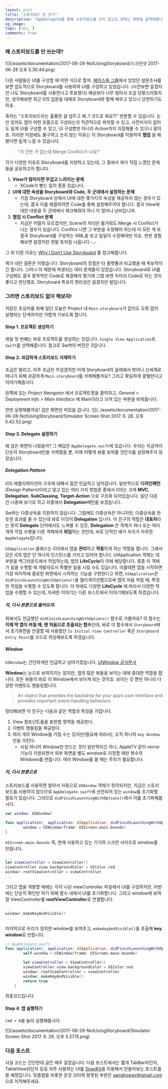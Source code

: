 ```yaml
---
layout: post
title: "스토리보드 안 쓰기"
description: "AppDelegate를 통해 스토리보드를 쓰지 않고도 원하는 화면을 출력해봅니다"
og_image:
tags: [ios, ]
comments: true
---
```

### 왜 스토리보드를 안 쓰는데?
![](/assets/documentation/2017-06-28-NotUsingStoryboard/스크린샷 2017-06-28 오후 5.30.44.png)

다른 사람들은 UI를 구성할 때 어떤 식으로 할까. [페이스북 그룹](https://www.facebook.com/groups/swiftkor/)에서 있었던 설문조사를 보면 압도적으로 Storyboard를 사용하여 UI를 구성하고 있었습니다. (사진보면 알겠지만 나도 Storyboard를 사용한다고 투표했다) 예상보다 너무 많아서 조금 당황스러웠지만, 생각해보면 최근 iOS 입문을 대체로 Storyboard와 함께 배우고 있으니 당연하기도 하죠.

혹자는 "스토리보드라는 훌륭한 걸 냅두고 왜..? 코드로 짜요?!" 반문할 수 있습니다. 눈만 있어도 앱이 어떤 흐름으로 구성되는지 직관적으로 파악할 수 있고, 사전지식이 없어도 쉽게 UI를 구성할 수 있고, UI 구성뿐만 아니라 Action까지 지정해줄 수 있으니 말이죠. 이러한 이점에도 불구하고 쓰지 않는 이유는 이 Storyboard를 이용하여 **협업** 을 해봤다면 쉽게 느낄 수 있습니다.

> "저 건든 거 없는데 Merge Conflict가 나요!"

각기 다양한 이유로 Storyboard를 지양하고 있는데, 그 중에서 제가 직접 느꼈던 문제들을 공유하고자 합니다.

1. **View가 많아지면 무겁고 느려지는 문제**
	- XCode가 뻗는 일이 종종 있습니다.
1. **UI에 대한 속성을 Storyboard와 Code, 두 군데에서 설정하는 문제**
	- 가끔 Storyboard 상에서 UI에 대한 몇가지의 속성을 제공하지 않는 경우가 있는데, 결국 이를 해결하려면 Code를 통해 설정해주어야 합니다. 결국 View에 대한 내용을 두 군데에서 체크해줘야 하니 이 얼마나 낭비입니까.
1. **협업 시 Conflict 문제**
	- 지금은 어떨지 모르겠지만, Scene의 자리만 옮겨줘도 Merge 시 Conflict가 나는 경우가 있습니다. Conflict 나면 그 부분을 수정해야 하는데 이 모든 게 또 결국 Storyboard를 구성하는 XML을 보고 일일이 수정해야만 하죠. 한번 경험해보면 알겠지만 정말 토악질 나옵니다 -_-


그 외 다른 이유는 [Why I Don’t Use Storyboard](https://blog.bobthedeveloper.io/why-i-dont-use-storyboard-fe14a1a99f58) 를 참고해봅니다.

제가 내린 결론은 이렇습니다. Storyboard의 장점은 타 플랫폼과 비교했을 때 독보적이긴 합니다. 그러나 이 때문에 파생되는 여러 문제들이 있었습니다. Storyboard로 UI를 구성해도 결국 종착역은 Code로 해결해야 했기에 그럴 바엔 차라리 Code로 하는 것이 좋다고 판단했죠. Storyboard 특유의 편리성은 잃겠지만 말입니다.

### 그러면 스토리보드 없이 해보자!
저같은 초심자를 위해 일단 오늘은 Project 내 `Main.storyboard`가 없이도 오류 없이 실행되는 단계까지만 가볍게 가보도록 합니다.

#### Step 1. 프로젝트 생성하기
제일 첫 번째는 바로 프로젝트를 생성하는 것입니다. `Single View Application`과 `Swift`를 선택해줍니다. 참고로 Swift의 버전은 3입니다.

#### Step 2. 과감하게 스토리보드 삭제하기
조금은 떨리고, 아주 조금은 무섭겠지만 이제 Storyboard의 굴레에서 벗어나 신세계로 떠나기 위해 과감하게 `Main.storyboard`를 삭제해볼까요? 그리고 확실하게 결별한다고 이야기해줍시다.

왼쪽에 있는 *Project Navigator* 에서 프로젝트명을 클릭하고, *General* > *Deployment Info* > *Main Interface* 에 Main이라고 쓰여 있는 부분을 비워둡니다.

한번 실행해볼까요! 검은 화면만 떠있을 겁니다.
![](../assets/documentation/2017-06-28-NotUsingStoryboard/Simulator Screen Shot 2017. 6. 28. 오후 5.42.52.png)

#### Step 3. Delegate 설정하기
왜 검은 화면이 나왔을까? 그 해답은 `AppDelegate.swift`에 있습니다. 우리는 지금까지 단순히 Storyboard만을 삭제했을 뿐, 이제 어떻게 뷰를 보여줄 것인지를 설정해주지 않았습니다.

##### Delegation Pattern
iOS 애플리케이션의 구조에 대해서 잠깐 언급하고 넘어갑니다. 일반적으로 **디자인패턴**(Design Pattern)이라고 알고 있는 여러 가지 방법론 중에서 iOS는 크게 **MVC**, **Delegation**, **SubClassing**, **Target-Action** 으로 구조화 되어있습니다. 일단 다른 건 나중에 보기로 하고 이중에서 **Delegation**패턴을 보겠습니다.

Swift는 다중상속을 지원하지 않습니다. 그럼에도 다중상속은 아니지만, 다중상속을 한 듯한 효과를 줄 수 있는데 바로 이것이 **Delegation** 입니다.
이 친구의 역할은 **대표자**라는 뜻의 **Delegate** 단어에서도 느껴볼 수 있듯, **Delegation** 은 객체가 하나 또는 여러 개의 작업 수행을 다른 객체에게 **위임**하는 것인데, 바로 단적인 예가 우리가 마주한 `AppDelegate`입니다.

`UIApplication` 클래스는 iOS에서 앱을 **관리**하고 **작동**하게 하는 역할을 합니다. 그래서 모든 iOS 앱은 단 하나의 인스턴스를 가지고 있어야 합니다. UIApplication 객체는 대부분을 백그라운드에서 작업하는데, 앱의 **LifeCycle**이 이에 해당합니다. 종종 이 객체가 일을 수행할 때 개발자로서 특별한 일을 시킬 수도 있습니다. 이를테면 앱을 시작하면 가장 마지막에 종료한 화면에서 시작하는 기능을 구현한다고 하면, `UIApplication`은 `didFinishLaunchingWithOptions()`을 델리게이션함으로써 앱이 처음 켜질 때, 특정한 작업을 수행할 수 있도록 합니다. 이 밖에도 다양한 **LifeCycle** 에 따라서 다양한 작업을 수행할 수 있는데, 자세한 이야기는 다른 포스트에서 이야기해보도록 하겠습니다.


##### 자, 다시 본론으로 들어오자.
위에서도 언급했던 `didFinishLaunchingWithOptions()` 함수로 가볼까요? 이 함수는 **이제 막 앱이 켜질 때, 맨 처음으로 호출되는 함수**인데, 바로 이 함수에서 `Storyboard`에서 초기화면을 연결할 때 사용했던 `Is Initial View Controller` 혹은 `Storyboard Entry Point`를 코드로 작성해보도록 하겠습니다.

##### Window
`UIWindow`는 간단하게만 언급하고 넘어가겠습니다. [UIWindow 공식문서](https://developer.apple.com/documentation/uikit/uiwindow)

**Window**는 눈으로 보여지지는 않지만, 앱의 많은 뷰들을 보이는 데에 중대한 역할을 합니다. 모든 뷰들이 바로 이 Window에서 보이게 되는 것이죠. 보이는 것 뿐만 아니라 다양한 이벤트도 핸들링합니다.

> An object that provides the backdrop for your app’s user interface and provides important event-handling behaviors.

정리해보면 이 친구는 다음과 같은 역할과 특징을 가집니다.

1. View 컴포넌트들을 표현할 영역을 제공한다.
2. 이벤트 핸들링을 제공한다.
2. 여러 개의 Window를 가질 수는 있지만(필요에 따라서), 오직 하나의 `key Window`만을 가진다.
	- 사실 하나의 Window만 만드는 것이 일반적이긴 하나, AppleTV 같이 mirror 기능이 지원되면서 외부 화면을 별도 window로 지정할 때만 복수의 Windows를 만듭니다. 여러 Window를 쓸 때는 주의가 필요합니다.

##### 자, 다시 본론으로
스토리보드를 사용하면 알아서 자동으로 `UIWindow` 객체가 정의되지만, 지금은 스토리보드를 사용하지 않으므로 `AppDelegate.swift`에 선언되어 있는 `window`를 초기화할 필요가 있습니다. 그러므로  `didFinishLaunchingWithOptions()`에서 이를 초기화해봅시다.

```swift
var window: UIWindow?

func application(_ application: UIApplication, didFinishLaunchingWithOptions launchOptions: [UIApplicationLaunchOptionsKey: Any]?) -> Bool {
        window = UIWindow(frame: UIScreen.main.bounds)
}
```
`UIScreen.main.bounds` 즉, 현재 사용하고 있는 기기의 스크린 사이즈로 window를 만듭니다.


```swift
...
let viewController = ViewController()
viewController.view.backgroundColor = UIColor.red
window!.rootViewController = viewController
...
```
그리고 앱을 개발할 때에는 각각 나뉜 viewController 파일에서 UI를 구성하지만, 이번에는 단순히 확인만 하기 위해 함수 내에서 UI를 초기화합니다. 그리고 window에 보여질 ViewController를 **rootViewController**로 연결합니다.


```swift
...
window!.makeKeyAndVisible()
...
```
마지막으로 우리가 정의한 window를 보여주고, `makeKeyAndVisible()`을 호출해 **key window**로 만듭니다.


```swift
// AppDelegate.swift
func application(_ application: UIApplication, didFinishLaunchingWithOptions launchOptions: [UIApplicationLaunchOptionsKey: Any]?) -> Bool {
        self.window = UIWindow(frame: UIScreen.main.bounds)

        let viewController = ViewController()
        viewController.view.backgroundColor = UIColor.red
        window!.rootViewController = viewController
        window!.makeKeyAndVisible()
        return true
    }
```
최종코드입니다.

#### Step 4. 앱 실행하기
`Cmd + R`을 눌러 실행해봅시다.

![](/assets/documentation/2017-06-28-NotUsingStoryboard/Simulator Screen Shot 2017. 6. 28. 오후 5.37.15.png)

### 다음 포스트
사실 코드는 간단한데 글은 매우 길었습니다. 다음 포스트에서는 짧게 TabBar라던지, TableView라던지 등등 자주 사용하는 UI를 [SnapKit](https://snapkit.io/)을 이용해서 만들어보는 포스트를 쓸 예정입니다. 맞춤법을 비롯한 온갖 오타와 잘못된 부분은 [sanghoway@gmail.com](sanghoway@gmail.com) 으로 지적해주세요.
